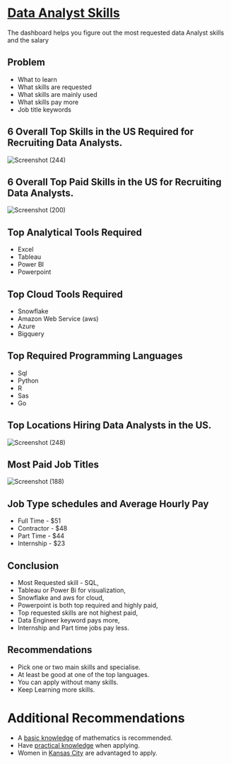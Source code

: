# [Data Analyst Skills](https://lookerstudio.google.com/u/0/reporting/48f5add4-8495-48fe-8745-45f2b622e6c2/page/tEnnC)
The dashboard helps you figure out the most requested data Analyst skills and the salary


## Problem
- What to learn
- What skills are requested
- What skills are mainly used
- What skills pay more
- Job title keywords

## 6 Overall Top Skills in the US Required for Recruiting Data Analysts.
![Screenshot (244)](https://github.com/Shirley22225/DataAnalystSkills/assets/3306225/03c914a3-a6f3-47cb-8a88-b2033b68a2bf)

## 6 Overall Top Paid Skills in the US for Recruiting Data Analysts.
![Screenshot (200)](https://github.com/Shirley22225/DataAnalystSkills/assets/3306225/3a293ef4-c4ad-4203-b151-4afcd613f13f)

## Top Analytical Tools Required
- Excel
- Tableau
- Power BI		
- Powerpoint

## Top Cloud Tools Required
- Snowflake
- Amazon Web Service (aws)
- Azure
- Bigquery

## Top Required Programming Languages
- Sql
- Python
- R
- Sas
- Go

## Top Locations Hiring Data Analysts in the US.
![Screenshot (248)](https://github.com/Shirley22225/DataAnalystSkills/assets/3306225/70692d22-143b-494b-94f3-06cd3a14c228)

## Most Paid Job Titles
![Screenshot (188)](https://github.com/Shirley22225/DataAnalystSkills/assets/3306225/422116fd-5739-4bcb-bd76-1917d41df591)

## Job Type schedules and Average Hourly Pay
- Full Time - $51
- Contractor - $48
- Part Time - $44
- Internship - $23

## Conclusion
- Most Requested skill - SQL,
- Tableau or Power Bi for visualization,
- Snowflake and aws for cloud,
- Powerpoint is both top required and highly paid,
- Top requested skills are not highest paid,
- Data Engineer keyword pays more,
- Internship and Part time jobs pay less.

## Recommendations
- Pick one or two main skills and specialise.
- At least be good at one of the top languages.
- You can apply without many skills.
- Keep Learning more skills.

 # Additional Recommendations
- A [basic knowledge](https://intellipaat.com/blog/data-science-prerequisites/#:~:text=Mathematics%20is%20one%20of%20the,feature%20engineering%20and%20data%20preprocessing.) of mathematics is recommended. 
- Have [practical knowledge](https://business.linkedin.com/talent-solutions/resources/how-to-hire-guides/data-analyst/job-description) when applying.
- Women in [Kansas City](https://siliconprairienews.com/2022/06/2022-proves-missouri-is-the-u-s-s-next-tech-hub/#:~:text=Unsurprisingly%2C%20the%20Brookings%20Institution%20recognized,women%20in%20the%20tech%20industry.) are advantaged to apply.




